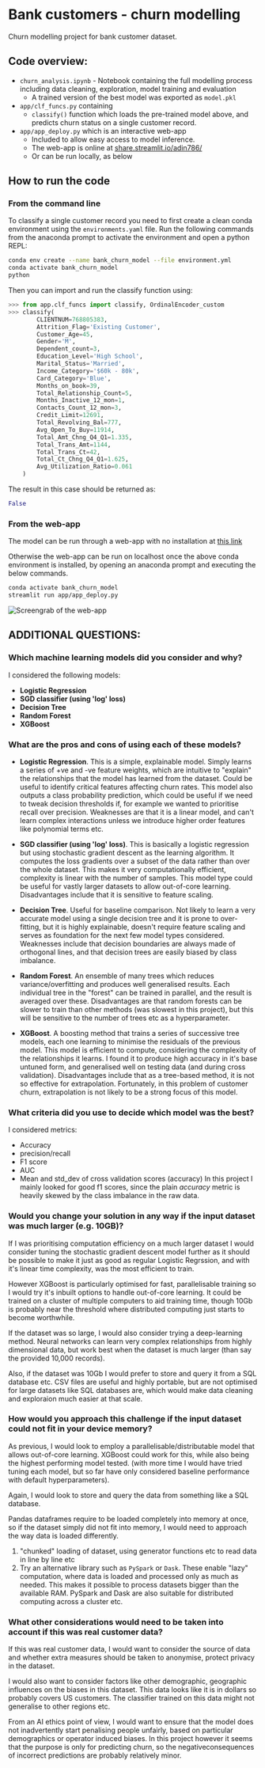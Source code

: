 # Bank customers - churn modelling
Churn modelling project for bank customer dataset.

## Code overview:
- `churn_analysis.ipynb` - Notebook containing the full modelling process including data cleaning, exploration, model training and evaluation
  - A trained version of the best model was exported as `model.pkl`
- `app/clf_funcs.py` containing
  - `classify()` function which loads the pre-trained model above, and predicts churn status on a single customer record.
- `app/app_deploy.py` which is an interactive web-app
  - Included to allow easy access to model inference.
  - The web-app is online at [share.streamlit.io/adin786/](https://share.streamlit.io/adin786/bank_churn/main/app/app_deploy.py)
  - Or can be run locally, as below

## How to run the code
### From the command line
To classify a single customer record you need to first create a clean conda environment using the `environments.yaml` file.  Run the following commands from the anaconda prompt to activate the environment and open a python REPL:
```bash
conda env create --name bank_churn_model --file environment.yml
conda activate bank_churn_model
python
```

Then you can import and run the classify function using:
```python
>>> from app.clf_funcs import classify, OrdinalEncoder_custom
>>> classify(
        CLIENTNUM=768805383,
        Attrition_Flag='Existing Customer',
        Customer_Age=45,
        Gender='M',
        Dependent_count=3,
        Education_Level='High School',
        Marital_Status='Married',
        Income_Category='$60k - 80k',
        Card_Category='Blue',
        Months_on_book=39,
        Total_Relationship_Count=5,
        Months_Inactive_12_mon=1,
        Contacts_Count_12_mon=3,
        Credit_Limit=12691,
        Total_Revolving_Bal=777,
        Avg_Open_To_Buy=11914,
        Total_Amt_Chng_Q4_Q1=1.335,
        Total_Trans_Amt=1144,
        Total_Trans_Ct=42,
        Total_Ct_Chng_Q4_Q1=1.625,
        Avg_Utilization_Ratio=0.061
    )
```

The result in this case should be returned as:
```python
False
```
### From the web-app
The model can be run through a web-app with no installation at [this link](https://share.streamlit.io/adin786/bank_churn/main/app/app_deploy.py)

Otherwise the web-app can be run on localhost once the above conda environment is installed, by opening an anaconda prompt and executing the below commands.

```bash
conda activate bank_churn_model
streamlit run app/app_deploy.py
```
![Screengrab of the web-app](image/web_app.png)


## ADDITIONAL QUESTIONS:
### Which machine learning models did you consider and why?
I considered the following models:
- **Logistic Regression**
- **SGD classifier (using 'log' loss)**
- **Decision Tree**
- **Random Forest**
- **XGBoost**

### What are the pros and cons of using each of these models?
- **Logistic Regression**.  This is a simple, explainable model.  Simply learns a series of +ve and -ve feature weights, which are intuitive to "explain" the relationships that the model has learned from the dataset.  Could be useful to identify critical features affecting churn rates.  This model also outputs a class probability prediction, which could be useful if we need to tweak decision thresholds if, for example we wanted to prioritise recall over precision.  Weaknesses are that it is a linear model, and can't learn complex interactions unless we introduce higher order features like polynomial terms etc.

- **SGD classifier (using 'log' loss)**.  This is basically a logistic regression but using stochastic gradient descent as the learning algorithm.  It computes the loss gradients over a subset of the data rather than over the whole dataset.  This makes it very computationally efficient, complexity is linear with the number of samples.  This model type could be useful for vastly larger datasets to allow out-of-core learning.  Disadvantages include that it is sensitive to feature scaling.

- **Decision Tree**.  Useful for baseline comparison. Not likely to learn a very accurate model using a single decision tree and it is prone to over-fitting, but it is highly explainable, doesn't require feature scaling and serves as foundation for the next few model types considered.  Weaknesses include that decision boundaries are always made of orthogonal lines, and that decision trees are easily biased by class imbalance.

- **Random Forest**.  An ensemble of many trees which reduces variance/overfitting and produces well generalised results.  Each individual tree in the "forest" can be trained in parallel, and the result is averaged over these.  Disadvantages are that random forests can be slower to train than other methods (was slowest in this project), but this will be sensitive to the number of trees etc as a hyperparameter.

- **XGBoost**.  A boosting method that trains a series of successive tree models, each one learning to minimise the residuals of the previous model.  This model is efficient to compute, considering the complexity of the relationships it learns.  I found it to produce high accuracy in it's base untuned form, and generalised well on testing data (and during cross validation).  Disadvantages include that as a tree-based method, it is not so effective for extrapolation.  Fortunately, in this problem of customer churn, extrapolation is not likely to be a strong focus of this model.

### What criteria did you use to decide which model was the best?
I considered metrics:
- Accuracy
- precision/recall
- F1 score
- AUC
- Mean and std_dev of cross validation scores (accuracy)
In this project I mainly looked for good f1 scores, since the plain *accuracy* metric is heavily skewed by the class imbalance in the raw data.

### Would you change your solution in any way if the input dataset was much larger (e.g. 10GB)?
If I was prioritising computation efficiency on a much larger dataset I would consider tuning the stochastic gradient descent model further as it should be possible to make it just as good as regular Logistic Regrssion, and with it's linear time complexity, was the most efficient to train.

However XGBoost is particularly optimised for fast, parallelisable training so I would try it's inbuilt options to handle out-of-core learning.  It could be trained on a cluster of multiple computers to aid training time, though 10Gb is probably near the threshold where distributed computing just starts to become worthwhile. 

If the dataset was so large, I would also consider trying a deep-learning method.  Neural networks can learn very complex relationships from highly dimensional data, but work best when the dataset is much larger (than say the provided 10,000 records).

Also, if the dataset was 10Gb I would prefer to store and query it from a SQL  database etc.  CSV files are useful and highly portable, but are not optimised for large datasets like SQL databases are, which would make data cleaning and exploraion much easier at that scale.

### How would you approach this challenge if the input dataset could not fit in your device memory?
As previous, I would look to employ a parallelisable/distributable model that allows out-of-core learning.  XGBoost could work for this, while also being the highest performing model tested.  (with more time I would have tried tuning each model, but so far have only considered baseline performance with default hyperparameters).

Again, I would look to store and query the data from something like a SQL database.  

Pandas dataframes require to be loaded completely into memory at once, so if the dataset simply did not fit into memory, I would need to approach the way data is loaded differently.
1. "chunked" loading of dataset, using generator functions etc to read data in line by line etc
2. Try an alternative library such as `PySpark` or `Dask`.  These enable "lazy" computation, where data is loaded and processed only as much as needed.  This makes it possible to process datasets bigger than the available RAM.  PySpark and Dask are also suitable for distributed computing across a cluster etc.

### What other considerations would need to be taken into account if this was real customer data?
If this was real customer data, I would want to consider the source of data and whether extra measures should be taken to anonymise, protect privacy in the dataset.

I would also want to consider factors like other demographic, geographic influences on the biases in this dataset.  This data looks like it is in dollars so probably covers US customers.  The classifier trained on this data might not generalise to other regions etc.

From an AI ethics point of view, I would want to ensure that the model does not inadvertently start penalising people unfairly, based on particular demographics or operator induced biases.  In this project however it seems that the purpose is only for predicting churn, so the negativeconsequences of incorrect predictions are probably relatively minor.